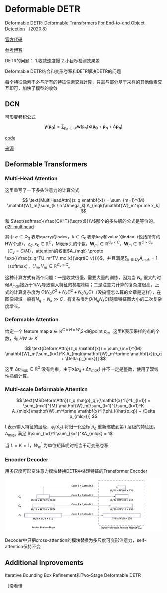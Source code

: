# Deformable DETR

[Deformable DETR: Deformable Transformers For End-to-end Object Detection](https://arxiv.org/pdf/2010.04159.pdf)
（2020.8）

[官方代码](https://github.com/fundamentalvision/Deformable-DETR)

[参考博客](https://zhuanlan.zhihu.com/p/372116181)

DETR的问题：
1.收敛速度慢
2.小目标检测效果差

Deformable DETR结合和变形卷积和DETR解决DETR的问题

每个特征像素不必与所有的特征像素交互计算，只需与部分基于采样的其他像素交互即可，加快了模型的收敛

## DCN

可形变卷积公式

$$
    \mathbf{y}(\mathbf{p_0}) = \sum_{p_n \in \mathcal{R}} \mathbf{w}(\mathbf{p_n}) \mathbf{x}(\mathbf{p_0} + \mathbf{p_n} + \Delta\mathbf{p_n})
$$

[code]()

[来源](https://blog.csdn.net/justsolow/article/details/105971437)


## Deformable Transformers

### Multi-Head Attention

这里重写了一下多头注意力的计算公式

$$
\text{MultiHeadAttn}(z_q,\mathbf{x}) = \sum_{m=1}^{M} \mathbf{W}_m[\sum_{k \in \Omega_k} A_{mqk}\mathbf{W}_m^\prime x_k]
$$

和 $\text{softmax}(\frac{QK^T}{\sqrt{d}})V$那个的多头版的公式是等价的。[d2l-multihead](../DeepLearning.md###Mutihead-Attention)

其中 $q \in \Omega_q$ 表示query的index，$k \in \Omega_k$ 表示key和value的index（包括所有的HW个点），$z_q,x_k\in \mathbb{R}^C$，M表示头的个数，$\mathbf{W}_m^\prime \in \mathbb{R}^{C_v \times C}$，$\mathbf{W}_m \in \mathbb{R}^{C \times C_v}$ （$C_v =C / M$），attention的权重$A_{mqk} \propto \exp{(\frac{z_q^TU_m^TV_mx_k}{\sqrt{C_v}})}$，并且满足$\sum_{k \in \Omega_k}A_{mqk} = 1$ （softmax），$U_m,V_m \in \mathbb{R}^{C_v \times C}$。

这种计算方式有两个问题：一是收敛很慢，需要大量的训练，因为当 $N_k$ 很大的时候$A_{mqv}$接近于$1/N_k$导致输入特征的梯度模糊；二是注意力计算的复杂度很高，上式的计算复杂度为 $O(N_qC^2 + N_k C^2 + N_qN_kC)$（没搞懂怎么算的文章是这样），在图像领域一般有$N_q = N_k \gg C$，有复杂度为$O(N_qN_kC)$随着特征图大小的二次复杂度增长。

### Deformable Attention

给定一个 feature map $\mathbf{x} \in \mathbb{R}^{C \times H \times W}$,2-d的point $p_q$，这里$K$表示采样的点的个数，有 $HW \gg K$

$$
\text{DeformAttn}(z_q,\mathbf{x}) = \sum_{m=1}^{M} \mathbf{W}_m[\sum_{k=1}^K A_{mqk}\mathbf{W}_m^\prime \mathbf{x}(p_q + \Delta p_{mqk})]
$$

这里 $\Delta p_{mqk} \in \mathbb{R}^2$ 没有约束，由于$\mathbf{x}(p_q + \Delta p_{mqk})$ 并不一定是整数，使用了双线性插值计算。

### Multi-scale Deformable Attention

$$
\text{MSDeformAttn}(z_q,\hat{p}_q,\{\mathbf{x}^l\}^L_{l=1}) = \sum_{m=1}^{M} \mathbf{W}_m[\sum_{l=1}^L\sum_{k=1}^K A_{mlqk}\mathbf{W}_m^\prime \mathbf{x}^l(\phi_l(\hat{p_q}) + \Delta p_{mlqk})]
$$

L表示输入特征的层级，$\phi_l(\hat{p}_q)$ 将归一化坐标 $\hat{p}_q$ 重新缩放到第 $l$ 层级的特征图，$A_{mlqk}$ 满足 $\sum_{l=1}^L\sum_{k=1}^KA_{mlqk} = 1$

当 $L=K=1$，$W_m^\prime$ 为单位矩阵呢时相当于可变形卷积

### Encoder Decoder

用多尺度可形变注意力模块替换DETR中处理特征的Transformer Encoder

![Deformable-DETR_1](../img/DeepLearning/Deformable-DETR_1.png)

Decoder中只把cross-attention的模块替换为多尺度可变形注意力，self-attention保持不变

## Additional Inprovements

Iterative Bounding Box Refinement和Two-Stage Deformable DETR

（没看懂
